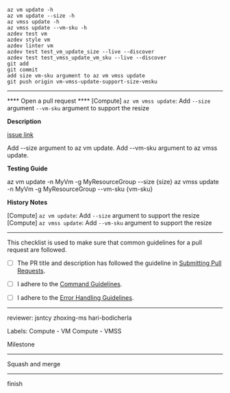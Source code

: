 ```
az vm update -h
az vm update --size -h
az vmss update -h
az vmss update --vm-sku -h
azdev test vm
azdev style vm
azdev linter vm
azdev test test_vm_update_size --live --discover
azdev test test_vmss_update_vm_sku --live --discover
git add
git commit
add size vm-sku argument to az vm vmss update
git push origin vm-vmss-update-support-size-vmsku
```
--------------------------------------------------------
**** Open a pull request ****
[Compute] `az vm vmss update`: Add `--size` argument `--vm-sku` argument to support the resize

**Description**

[issue link](https://github.com/Azure/azure-cli/issues/19970)

Add --size argument to az vm update.
Add --vm-sku argument to az vmss update.

**Testing Guide**

az vm update -n MyVm -g MyResourceGroup --size {size}
az vmss update -n MyVm -g MyResourceGroup --vm-sku {vm-sku}

**History Notes**

[Compute] `az vm update`: Add `--size` argument to support the resize  
[Compute] `az vmss update`: Add `--vm-sku` argument to support the resize

---

This checklist is used to make sure that common guidelines for a pull request are followed.

- [ ] The PR title and description has followed the guideline in [Submitting Pull Requests](https://github.com/Azure/azure-cli/tree/dev/doc/authoring_command_modules#submitting-pull-requests).

- [ ] I adhere to the [Command Guidelines](https://github.com/Azure/azure-cli/blob/dev/doc/command_guidelines.md).

- [ ] I adhere to the [Error Handling Guidelines](https://github.com/Azure/azure-cli/blob/dev/doc/error_handling_guidelines.md).

--------------------------------------------------------
reviewer:
jsntcy
zhoxing-ms
hari-bodicherla

Labels:
Compute - VM
Compute - VMSS

Milestone

--------------------------------------------------------
Squash and merge

--------------------------------------------------------
finish